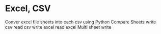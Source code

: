 # Excel, CSV
Conver excel file sheets into each csv using Python
Compare Sheets
write csv
read csv
write excel
read excel
Multi sheet write

